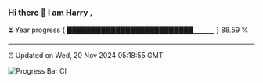 ### Hi there 👋 I am Harry , 

⏳ Year progress { ██████████████████████████▁▁▁▁ } 88.59 %

---

⏰ Updated on Wed, 20 Nov 2024 05:18:55 GMT

![Progress Bar CI](https://github.com/duykhang68/duykhang68/workflows/Progress%20Bar%20CI/badge.svg)
